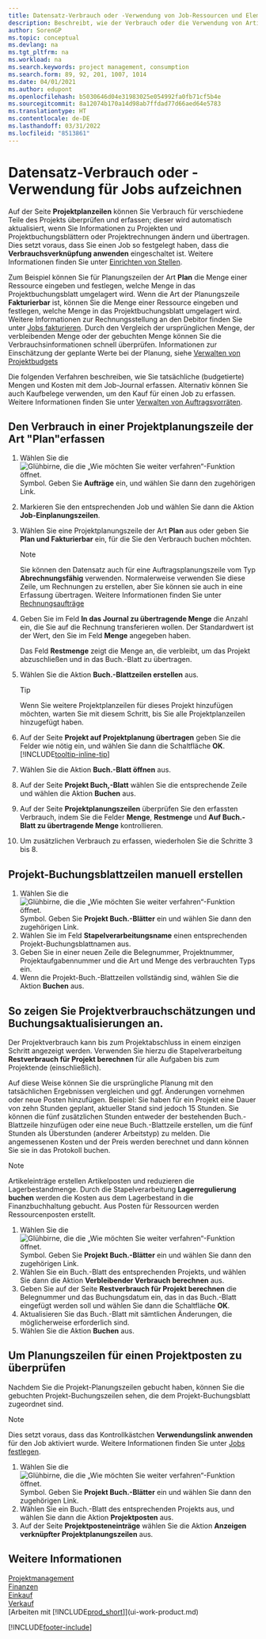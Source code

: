 ```yaml
---
title: Datensatz-Verbrauch oder -Verwendung von Job-Ressourcen und Elementen
description: Beschreibt, wie der Verbrauch oder die Verwendung von Artikeln oder Ressourcen erfasst wird, um das Projektmanagement zu vereinfachen.
author: SorenGP
ms.topic: conceptual
ms.devlang: na
ms.tgt_pltfrm: na
ms.workload: na
ms.search.keywords: project management, consumption
ms.search.form: 89, 92, 201, 1007, 1014
ms.date: 04/01/2021
ms.author: edupont
ms.openlocfilehash: b5030646d04e31983025e054992fa0fb71cf5b4e
ms.sourcegitcommit: 8a12074b170a14d98ab7ffdad77d66aed64e5783
ms.translationtype: HT
ms.contentlocale: de-DE
ms.lasthandoff: 03/31/2022
ms.locfileid: "8513861"
---
```

# <a name="record-consumption-or-usage-for-jobs"></a>Datensatz-Verbrauch oder -Verwendung für Jobs aufzeichnen

Auf der Seite **Projektplanzeilen** können Sie Verbrauch für verschiedene Teile des Projekts überprüfen und erfassen; dieser wird automatisch aktualisiert, wenn Sie Informationen zu Projekten und Projektbuchungsblättern oder Projektrechnungen ändern und übertragen. Dies setzt voraus, dass Sie einen Job so festgelegt haben, dass die **Verbrauchsverknüpfung anwenden** eingeschaltet ist. Weitere Informationen finden Sie unter [Einrichten von Stellen](projects-how-setup-jobs.md).  

Zum Beispiel können Sie für Planungszeilen der Art **Plan** die Menge einer Ressource eingeben und festlegen, welche Menge in das Projektbuchungsblatt umgelagert wird. Wenn die Art der Planungszeile **Fakturierbar** ist, können Sie die Menge einer Ressource eingeben und festlegen, welche Menge in das Projektbuchungsblatt umgelagert wird. Weitere Informationen zur Rechnungsstellung an den Debitor finden Sie unter [Jobs fakturieren](projects-how-invoice-jobs.md). Durch den Vergleich der ursprünglichen Menge, der verbleibenden Menge oder der gebuchten Menge können Sie die Verbrauchsinformationen schnell überprüfen. Informationen zur Einschätzung der geplante Werte bei der Planung, siehe [Verwalten von Projektbudgets](projects-how-manage-budgets.md)  

Die folgenden Verfahren beschreiben, wie Sie tatsächliche (budgetierte) Mengen und Kosten mit dem Job-Journal erfassen. Alternativ können Sie auch Kaufbelege verwenden, um den Kauf für einen Job zu erfassen. Weitere Informationen finden Sie unter [Verwalten von Auftragsvorräten](projects-how-manage-project-supplies.md).

## <a name="to-record-usage-for-a-job-planning-line-of-type-budget"></a>Den Verbrauch in einer Projektplanungszeile der Art "Plan"erfassen

1. Wählen Sie die ![Glühbirne, die die „Wie möchten Sie weiter verfahren“-Funktion öffnet.](media/ui-search/search_small.png "Sagen Sie mir, was Sie tun möchten") Symbol. Geben Sie **Aufträge** ein, und wählen Sie dann den zugehörigen Link.  
2. Markieren Sie den entsprechenden Job und wählen Sie dann die Aktion **Job-Einplanungszeilen**.
3. Wählen Sie eine Projektplanungszeile der Art **Plan** aus oder geben Sie **Plan und Fakturierbar** ein, für die Sie den Verbrauch buchen möchten.  

    > [!NOTE]
    > Sie können den Datensatz auch für eine Auftragsplanungszeile vom Typ **Abrechnungsfähig** verwenden. Normalerweise verwenden Sie diese Zeile, um Rechnungen zu erstellen, aber Sie können sie auch in eine Erfassung übertragen. Weitere Informationen finden Sie unter [Rechnungsaufträge](projects-how-invoice-jobs.md) <!--However, when you do that, a job planning line of type **Budget** is created to match the billable line. For more information, see [Manage Job Budgets](projects-how-manage-budgets.md).-->

4. Geben Sie im Feld **In das Journal zu übertragende Menge** die Anzahl ein, die Sie auf die Rechnung transferieren wollen. Der Standardwert ist der Wert, den Sie im Feld **Menge** angegeben haben.

    Das Feld **Restmenge** zeigt die Menge an, die verbleibt, um das Projekt abzuschließen und in das Buch.-Blatt zu übertragen.  
5. Wählen Sie die Aktion **Buch.-Blattzeilen erstellen** aus.

    > [!TIP]
    > Wenn Sie weitere Projektplanzeilen für dieses Projekt hinzufügen möchten, warten Sie mit diesem Schritt, bis Sie alle Projektplanzeilen hinzugefügt haben.
6. Auf der Seite **Projekt auf Projektplanung übertragen** geben Sie die Felder wie nötig ein, und wählen Sie dann die Schaltfläche **OK**. [!INCLUDE[tooltip-inline-tip](includes/tooltip-inline-tip_md.md)]
7. Wählen Sie die Aktion **Buch.-Blatt öffnen** aus.  
8. Auf der Seite **Projekt Buch,-Blatt** wählen Sie die entsprechende Zeile und wählen die Aktion **Buchen** aus.
9. Auf der Seite **Projektplanungszeilen** überprüfen Sie den erfassten Verbrauch, indem Sie die Felder **Menge**, **Restmenge** und **Auf Buch.-Blatt zu übertragende Menge** kontrollieren.  
10. Um zusätzlichen Verbrauch zu erfassen, wiederholen Sie die Schritte 3 bis 8.  

## <a name="to-create-job-journal-lines-manually"></a>Projekt-Buchungsblattzeilen manuell erstellen

1. Wählen Sie die ![Glühbirne, die die „Wie möchten Sie weiter verfahren“-Funktion öffnet.](media/ui-search/search_small.png "Sagen Sie mir, was Sie tun möchten") Symbol. Geben Sie **Projekt Buch.-Blätter** ein und wählen Sie dann den zugehörigen Link.  
2. Wählen Sie im Feld **Stapelverarbeitungsname** einen entsprechenden Projekt-Buchungsblattnamen aus.  
3. Geben Sie in einer neuen Zeile die Belegnummer, Projektnummer, Projektaufgabennummer und die Art und Menge des verbrauchten Typs ein.  
4. Wenn die Projekt-Buch.-Blattzeilen vollständig sind, wählen Sie die Aktion **Buchen** aus.  

## <a name="to-view-job-usage-estimates-and-post-updates"></a>So zeigen Sie Projektverbrauchschätzungen und Buchungsaktualisierungen an.

Der Projektverbrauch kann bis zum Projektabschluss in einem einzigen Schritt angezeigt werden. Verwenden Sie hierzu die Stapelverarbeitung **Restverbrauch für Projekt berechnen** für alle Aufgaben bis zum Projektende (einschließlich).  

Auf diese Weise können Sie die ursprüngliche Planung mit den tatsächlichen Ergebnissen vergleichen und ggf. Änderungen vornehmen oder neue Posten hinzufügen. Beispiel: Sie haben für ein Projekt eine Dauer von zehn Stunden geplant, aktueller Stand sind jedoch 15 Stunden. Sie können die fünf zusätzlichen Stunden entweder der bestehenden Buch.-Blattzeile hinzufügen oder eine neue Buch.-Blattzeile erstellen, um die fünf Stunden als Überstunden (anderer Arbeitstyp) zu melden. Die angemessenen Kosten und der Preis werden berechnet und dann können Sie sie in das Protokoll buchen.  

> [!NOTE]  
>   Artikeleinträge erstellen Artikelposten und reduzieren die Lagerbestandmenge. Durch die Stapelverarbeitung **Lagerregulierung buchen** werden die Kosten aus dem Lagerbestand in die Finanzbuchhaltung gebucht. Aus Posten für Ressourcen werden Ressourcenposten erstellt.  

1. Wählen Sie die ![Glühbirne, die die „Wie möchten Sie weiter verfahren“-Funktion öffnet.](media/ui-search/search_small.png "Sagen Sie mir, was Sie tun möchten") Symbol. Geben Sie **Projekt Buch.-Blätter** ein und wählen Sie dann den zugehörigen Link.  
2. Wählen Sie ein Buch.-Blatt des entsprechenden Projekts, und wählen Sie dann die Aktion **Verbleibender Verbrauch berechnen** aus.  
3. Geben Sie auf der Seite **Restverbrauch für Projekt berechnen** die Belegnummer und das Buchungsdatum ein, das in das Buch.-Blatt eingefügt werden soll und wählen Sie dann die Schaltfläche **OK**.  
4. Aktualisieren Sie das Buch.-Blatt mit sämtlichen Änderungen, die möglicherweise erforderlich sind.  
5. Wählen Sie die Aktion **Buchen** aus.



## <a name="to-review-planning-lines-for-a-job-ledger-entry"></a>Um Planungszeilen für einen Projektposten zu überprüfen

Nachdem Sie die Projekt-Planungszeilen gebucht haben, können Sie die gebuchten Projekt-Buchungszeilen sehen, die dem Projekt-Buchungsblatt zugeordnet sind.

> [!NOTE]  
> Dies setzt voraus, dass das Kontrollkästchen **Verwendungslink anwenden** für den Job aktiviert wurde. Weitere Informationen finden Sie unter [Jobs festlegen](projects-how-setup-jobs.md).  

1. Wählen Sie die ![Glühbirne, die die „Wie möchten Sie weiter verfahren“-Funktion öffnet.](media/ui-search/search_small.png "Was möchten Sie tun?") Symbol. Geben Sie **Projekt Buch.-Blätter** ein und wählen Sie dann den zugehörigen Link.  
2. Wählen Sie ein Buch.-Blatt des entsprechenden Projekts aus, und wählen Sie dann die Aktion **Projektposten** aus.  
3. Auf der Seite **Projektposteneinträge** wählen Sie die Aktion **Anzeigen verknüpfter Projektplanungszeilen** aus.

## <a name="see-also"></a>Weitere Informationen
[Projektmanagement](projects-manage-projects.md)  
[Finanzen](finance.md)  
[Einkauf](purchasing-manage-purchasing.md)         
[Verkauf](sales-manage-sales.md)      
[Arbeiten mit [!INCLUDE[prod_short](includes/prod_short.md)]](ui-work-product.md)  


[!INCLUDE[footer-include](includes/footer-banner.md)]
